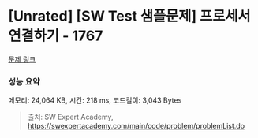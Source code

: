 # [Unrated] [SW Test 샘플문제] 프로세서 연결하기 - 1767 

[문제 링크](https://swexpertacademy.com/main/code/problem/problemDetail.do?contestProbId=AV4suNtaXFEDFAUf) 

### 성능 요약

메모리: 24,064 KB, 시간: 218 ms, 코드길이: 3,043 Bytes



> 출처: SW Expert Academy, https://swexpertacademy.com/main/code/problem/problemList.do